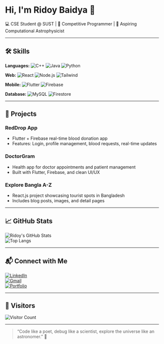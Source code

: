 # Hi, I'm Ridoy Baidya 👋

💻 CSE Student @ SUST | 🚀 Competitive Programmer | 🌌 Aspiring Computational Astrophysicist  

---

## 🛠 Skills

**Languages:** ![C++](https://img.shields.io/badge/C++-00599C?style=for-the-badge&logo=c%2B%2B&logoColor=white) ![Java](https://img.shields.io/badge/Java-007396?style=for-the-badge&logo=java&logoColor=white) ![Python](https://img.shields.io/badge/Python-3776AB?style=for-the-badge&logo=python&logoColor=white)  

**Web:** ![React](https://img.shields.io/badge/React-20232A?style=for-the-badge&logo=react&logoColor=61DAFB) ![Node.js](https://img.shields.io/badge/Node.js-339933?style=for-the-badge&logo=nodedotjs&logoColor=white) ![Tailwind](https://img.shields.io/badge/TailwindCSS-06B6D4?style=for-the-badge&logo=tailwind-css&logoColor=white)  

**Mobile:** ![Flutter](https://img.shields.io/badge/Flutter-02569B?style=for-the-badge&logo=flutter&logoColor=white) ![Firebase](https://img.shields.io/badge/Firebase-FFCA28?style=for-the-badge&logo=firebase&logoColor=black)  

**Database:** ![MySQL](https://img.shields.io/badge/MySQL-4479A1?style=for-the-badge&logo=mysql&logoColor=white) ![Firestore](https://img.shields.io/badge/Firestore-FFCA28?style=for-the-badge&logo=googlecloud&logoColor=black)

---

## 📂 Projects

### **RedDrop App**
- Flutter + Firebase real-time blood donation app  
- Features: Login, profile management, blood requests, real-time updates

### **DoctorGram**
- Health app for doctor appointments and patient management  
- Built with Flutter, Firebase, and clean UI/UX

### **Explore Bangla A-Z**
- React.js project showcasing tourist spots in Bangladesh  
- Includes blog posts, images, and detail pages

---

## 📈 GitHub Stats

![Ridoy's GitHub Stats](https://github-readme-stats.vercel.app/api?username=ridoybaidya&show_icons=true&theme=tokyonight)  
![Top Langs](https://github-readme-stats.vercel.app/api/top-langs/?username=ridoybaidya&layout=compact&theme=tokyonight)

---

## 📬 Connect with Me

[![LinkedIn](https://img.shields.io/badge/LinkedIn-0A66C2?style=for-the-badge&logo=linkedin&logoColor=white)](https://www.linkedin.com/in/ridoy-baidya-60399328b/)  
[![Gmail](https://img.shields.io/badge/Gmail-D14836?style=for-the-badge&logo=gmail&logoColor=white)](mailto:ridoybaidya2@gmail.com)  
[![Portfolio](https://img.shields.io/badge/Portfolio-1F1F1F?style=for-the-badge&logo=About.me&logoColor=white)](https://ridoy-portfolio.com)

---

## 👀 Visitors

![Visitor Count](https://profile-counter.glitch.me/ridoybaidya/count.svg)

---

> “Code like a poet, debug like a scientist, explore the universe like an astronomer.” 🌌
